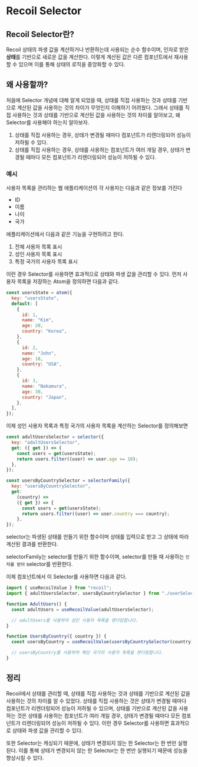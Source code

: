 # Recoil Selector

## Recoil Selector란?

Recoil 상태의 파생 값을 계산하거나 반환하는데 사용되는 순수 함수이며, 인자로 받은 **상태**를 기반으로 새로운 값을 계산한다. 이렇게 계산된 값은 다른 컴포넌트에서 재사용할 수 있으며 이를 통해 상태의 로직을 중앙화할 수 있다.

## 왜 사용할까?

처음에 Selector 개념에 대해 알게 되었을 때, 상태를 직접 사용하는 것과 상태를 기반으로 계산된 값을 사용하는 것의 차이가 무엇인지 이해하기 어려웠다. 그래서 상태를 직접 사용하는 것과 상태를 기반으로 계산된 값을 사용하는 것의 차이를 알아보고, 왜 Selector를 사용해야 하는지 알아보자.

1. 상태를 직접 사용하는 경우, 상태가 변경될 때마다 컴포넌트가 리렌더링되어 성능이 저하될 수 있다.
2. 상태를 직접 사용하는 경우, 상태를 사용하는 컴포넌트가 여러 개일 경우, 상태가 변경될 때마다 모든 컴포넌트가 리렌더링되어 성능이 저하될 수 있다.

### 예시

사용자 목록을 관리하는 웹 애플리케이션의 각 사용자는 다음과 같은 정보를 가진다

- ID
- 이름
- 나이
- 국가

애플리케이션에서 다음과 같은 기능을 구현하려고 한다.

1. 전체 사용자 목록 표시
2. 성인 사용자 목록 표시
3. 특정 국가의 사용자 목록 표시

이런 경우 Selector를 사용하면 효과적으로 상태와 파생 값을 관리할 수 있다. 먼저 사용자 목록을 저장하는 Atom을 정의하면 다음과 같다.

```js
const usersState = atom({
  key: "usersState",
  default: [
    {
      id: 1,
      name: "Kim",
      age: 20,
      country: "Korea",
    },
    {
      id: 2,
      name: "John",
      age: 18,
      country: "USA",
    },
    {
      id: 3,
      name: "Nakamura",
      age: 30,
      country: "Japan",
    },
  ],
});
```

이제 성인 사용자 목록과 특정 국가의 사용자 목록을 계산하는 Selector를 정의해보면

```js
const adultUsersSelector = selector({
  key: "adultUsersSelector",
  get: ({ get }) => {
    const users = get(usersState);
    return users.filter((user) => user.age >= 18);
  },
});

const usersByCountrySelector = selectorFamily({
  key: "usersByCountrySelector",
  get:
    (country) =>
    ({ get }) => {
      const users = get(usersState);
      return users.filter((user) => user.country === country);
    },
});
```

selector는 파생된 상태를 만들기 위한 함수이며 상태를 입력으로 받고 그 상태에 따라 계산된 결과를 반환한다.

selectorFamily는 selector를 만들기 위한 함수이며, selector를 만들 때 사용하는 `인자를 받아` selector를 반환한다.

이제 컴포넌트에서 이 Selector를 사용하면 다음과 같다.

```js
import { useRecoilValue } from "recoil";
import { adultUsersSelector, usersByCountrySelector } from "./userSelectors";

function AdultUsers() {
  const adultUsers = useRecoilValue(adultUsersSelector);

  // adultUsers를 사용하여 성인 사용자 목록을 렌더링합니다.
}

function UsersByCountry({ country }) {
  const usersByCountry = useRecoilValue(usersByCountrySelector(country));

  // usersByCountry를 사용하여 해당 국가의 사용자 목록을 렌더링합니다.
}
```

## 정리

Recoil에서 상태를 관리할 때, 상태를 직접 사용하는 것과 상태를 기반으로 계산된 값을 사용하는 것의 차이를 알 수 있었다. 상태를 직접 사용하는 것은 상태가 변경될 때마다 컴포넌트가 리렌더링되어 성능이 저하될 수 있으며, 상태를 기반으로 계산된 값을 사용하는 것은 상태를 사용하는 컴포넌트가 여러 개일 경우, 상태가 변경될 때마다 모든 컴포넌트가 리렌더링되어 성능이 저하될 수 있다. 이런 경우 Selector를 사용하면 효과적으로 상태와 파생 값을 관리할 수 있다.

또한 Selector는 캐싱되기 때문에, 상태가 변경되지 않는 한 Selector는 한 번만 실행된다. 이를 통해 상태가 변경되지 않는 한 Selector는 한 번만 실행되기 때문에 성능을 향상시킬 수 있다.
